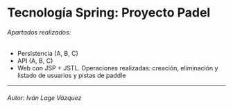 # Tecnología Spring: Proyecto Padel
###### Apartados realizados:

* Persistencia (A, B, C)
* API (A, B, C)
* Web con JSP + JSTL. Operaciones realizadas: creación, eliminación y listado de usuarios y pistas de paddle

______
###### Autor: Iván Lage Vázquez

